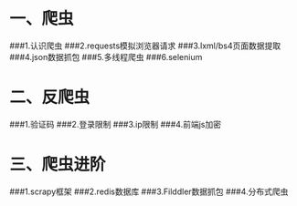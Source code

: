 # 一、爬虫
###1.认识爬虫
###2.requests模拟浏览器请求
###3.lxml/bs4页面数据提取
###4.json数据抓包
###5.多线程爬虫
###6.selenium

# 二、反爬虫
###1.验证码
###2.登录限制
###3.ip限制
###4.前端js加密

# 三、爬虫进阶
###1.scrapy框架
###2.redis数据库
###3.Filddler数据抓包
###4.分布式爬虫
